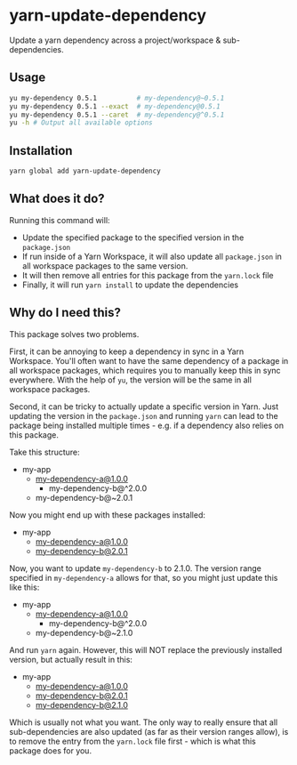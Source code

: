 # yarn-update-dependency

Update a yarn dependency across a project/workspace & sub-dependencies.

## Usage

```bash
yu my-dependency 0.5.1          # my-dependency@~0.5.1
yu my-dependency 0.5.1 --exact  # my-dependency@0.5.1
yu my-dependency 0.5.1 --caret  # my-dependency@^0.5.1
yu -h # Output all available options
```

## Installation

```bash
yarn global add yarn-update-dependency
```

## What does it do?

Running this command will:

* Update the specified package to the specified version in the `package.json`
* If run inside of a Yarn Workspace, it will also update all `package.json` in all workspace packages to the same version.
* It will then remove all entries for this package from the `yarn.lock` file
* Finally, it will run `yarn install` to update the dependencies

## Why do I need this?

This package solves two problems. 

First, it can be annoying to keep a dependency in sync in a Yarn Workspace. You'll often want to have the same dependency of a package in all workspace packages, which requires you to manually keep this in sync everywhere. With the help of `yu`, the version will be the same in all workspace packages.

Second, it can be tricky to actually update a specific version in Yarn. Just updating the version in the `package.json` and running `yarn` can lead to the package being installed multiple times - e.g. if a dependency also relies on this package.

Take this structure:

* my-app
  * my-dependency-a@1.0.0
    * my-dependency-b@^2.0.0
  * my-dependency-b@~2.0.1
  
Now you might end up with these packages installed:

* my-app
  * my-dependency-a@1.0.0
  * my-dependency-b@2.0.1
  
Now, you want to update `my-dependency-b` to 2.1.0. The version range specified in `my-dependency-a` allows for that, so you might just update this like this:

* my-app
  * my-dependency-a@1.0.0
    * my-dependency-b@^2.0.0
  * my-dependency-b@~2.1.0
  
And run `yarn` again. However, this will NOT replace the previously installed version, but actually result in this:

* my-app
  * my-dependency-a@1.0.0
  * my-dependency-b@2.0.1
  * my-dependency-b@2.1.0
  
Which is usually not what you want. The only way to really ensure that all sub-dependencies are also updated (as far as their version ranges allow), is to remove the entry from the `yarn.lock` file first - which is what this package does for you.